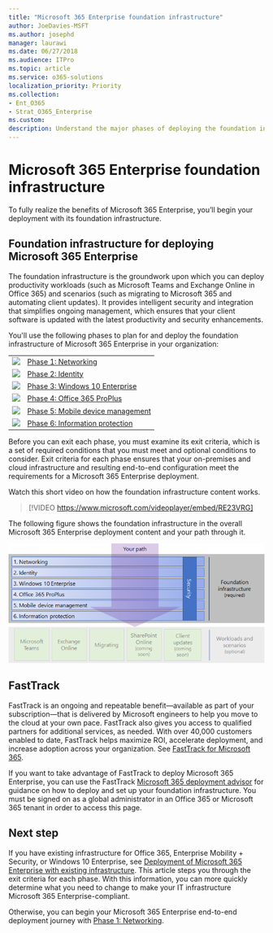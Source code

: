 ```yaml
---
title: "Microsoft 365 Enterprise foundation infrastructure"
author: JoeDavies-MSFT
ms.author: josephd
manager: laurawi
ms.date: 06/27/2018
ms.audience: ITPro
ms.topic: article
ms.service: o365-solutions
localization_priority: Priority
ms.collection: 
- Ent_O365
- Strat_O365_Enterprise
ms.custom:
description: Understand the major phases of deploying the foundation infrastructure for Microsoft 365 Enterprise in your organization.
---
```


# Microsoft 365 Enterprise foundation infrastructure

To fully realize the benefits of Microsoft 365 Enterprise, you’ll begin your deployment with its foundation infrastructure. 

## Foundation infrastructure for deploying Microsoft 365 Enterprise

The foundation infrastructure is the groundwork upon which you can deploy productivity workloads (such as Microsoft Teams and Exchange Online in Office 365) and scenarios (such as migrating to Microsoft 365 and automating client updates). It provides intelligent security and integration that simplifies ongoing management, which ensures that your client software is updated with the latest productivity and security enhancements.

You'll use the following phases to plan for and deploy the foundation infrastructure of Microsoft 365 Enterprise in your organization:

|||
|:-------|:-----|
|![](./media/deploy-foundation-infrastructure/networking_icon-small.png)|[Phase 1: Networking](networking-infrastructure.md)|
|![](./media/deploy-foundation-infrastructure/identity_icon-small.png)|[Phase 2: Identity](identity-infrastructure.md)|
|![](./media/deploy-foundation-infrastructure/win10enterprise_icon-small.png)|[Phase 3: Windows 10 Enterprise](windows10-infrastructure.md)|
|![](./media/deploy-foundation-infrastructure/O365proplus_icon-small.png)|[Phase 4: Office 365 ProPlus](office365proplus-infrastructure.md)|
|![](./media/deploy-foundation-infrastructure/mobiledevicemgmt_icon-small.png)|[Phase 5: Mobile device management](mobility-infrastructure.md)|
|![](./media/deploy-foundation-infrastructure/infoprotection_icon-small.png)|[Phase 6: Information protection](infoprotect-infrastructure.md)|


Before you can exit each phase, you must examine its exit criteria, which is a set of required conditions that you must meet and optional conditions to consider. Exit criteria for each phase ensures that your on-premises and cloud infrastructure and resulting end-to-end configuration meet the requirements for a Microsoft 365 Enterprise deployment.

Watch this short video on how the foundation infrastructure content works.

> [!VIDEO https://www.microsoft.com/videoplayer/embed/RE23VRG]

The following figure shows the foundation infrastructure in the overall Microsoft 365 Enterprise deployment content and your path through it.

![](./media/deploy-foundation-infrastructure/m365-deploy-content-arch-foundation.png)

## FastTrack

FastTrack is an ongoing and repeatable benefit—available as part of your subscription—that is delivered by Microsoft engineers to help you move to the cloud at your own pace. FastTrack also gives you access to qualified partners for additional services, as needed. With over 40,000 customers enabled to date, FastTrack helps maximize ROI, accelerate deployment, and increase adoption across your organization. See [FastTrack for Microsoft 365](https://fasttrack.microsoft.com/microsoft365). 

If you want to take advantage of FastTrack to deploy Microsoft 365 Enterprise, you can use the FastTrack [Microsoft 365 deployment advisor](https://aka.ms/microsoft365setupguide) for guidance on how to deploy and set up your foundation infrastructure. You must be signed on as a global administrator in an Office 365 or Microsoft 365 tenant in order to access this page.

## Next step

If you have existing infrastructure for Office 365, Enterprise Mobility + Security, or Windows 10 Enterprise, see [Deployment of Microsoft 365 Enterprise with existing infrastructure](deploy-with-existing-infrastructure.md). This article steps you through the exit criteria for each phase. With this information, you can more quickly determine what you need to change to make your IT infrastructure Microsoft 365 Enterprise-compliant.

Otherwise, you can begin your Microsoft 365 Enterprise end-to-end deployment journey with [Phase 1: Networking](networking-infrastructure.md).